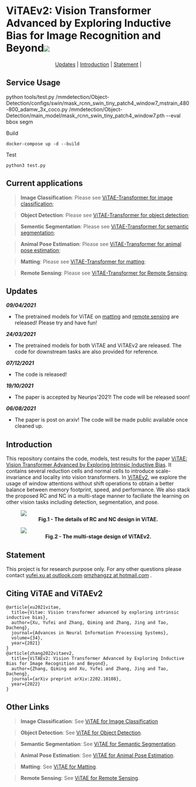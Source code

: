 <h1 align="left">ViTAEv2: Vision Transformer Advanced by Exploring Inductive Bias for Image Recognition and Beyond<a href="https://arxiv.org/abs/2202.10108"><img src="https://img.shields.io/badge/arXiv-Paper-<COLOR>.svg" ></a></h1>

<p align="center">
  <a href="#Updates">Updates</a> |
  <a href="#introduction">Introduction</a> |
  <a href="#statement">Statement</a> |
</p>

## Service Usage

python tools/test.py /mmdetection/Object-Detection/configs/swin/mask_rcnn_swin_tiny_patch4_window7_mstrain_480-800_adamw_3x_coco.py /mmdetection/Object-Detection/main_model/mask_rcnn_swin_tiny_patch4_window7.pth --eval bbox segm

Build
```
docker-compose up -d --build
```
Test
```
python3 test.py
```


## Current applications

> **Image Classification**: Please see <a href="https://github.com/ViTAE-Transformer/ViTAE-Transformer/tree/main/Image-Classification">ViTAE-Transformer for image classification</a>;

> **Object Detection**: Please see <a href="https://github.com/ViTAE-Transformer/ViTAE-Transformer/tree/main/Object-Detection">ViTAE-Transformer for object detection</a>;

> **Sementic Segmentation**: Please see <a href="https://github.com/ViTAE-Transformer/ViTAE-Transformer/tree/main/Semantic-Segmentation">ViTAE-Transformer for semantic segmentation</a>;

> **Animal Pose Estimation**: Please see <a href="https://github.com/ViTAE-Transformer/ViTAE-Transformer/tree/main/Animal-Pose-Estimation">ViTAE-Transformer for animal pose estimation</a>;

> **Matting**: Please see <a href="https://github.com/ViTAE-Transformer/ViTAE-Transformer-Matting">ViTAE-Transformer for matting</a>;

> **Remote Sensing**: Please see <a href="https://github.com/ViTAE-Transformer/ViTAE-Transformer-Remote-Sensing">ViTAE-Transformer for Remote Sensing</a>;


## Updates

***09/04/2021***
- The pretrained models for ViTAE on [matting](https://github.com/ViTAE-Transformer/ViTAE-Transformer-Matting) and [remote sensing](https://github.com/ViTAE-Transformer/ViTAE-Transformer-Remote-Sensing) are released! Please try and have fun!

***24/03/2021***
- The pretrained models for both ViTAE and ViTAEv2 are released. The code for downstream tasks are also provided for reference.

***07/12/2021***
- The code is released!

***19/10/2021***
- The paper is accepted by Neurips'2021! The code will be released soon!

***06/08/2021***
- The paper is post on arxiv! The code will be made public available once cleaned up.

## Introduction

<p align="left">This repository contains the code, models, test results for the paper <a href="https://arxiv.org/pdf/2106.03348.pdf">ViTAE: Vision Transformer Advanced by Exploring Intrinsic Inductive Bias</a>. It contains several reduction cells and normal cells to introduce scale-invariance and locality into vision transformers. In <a href="https://arxiv.org/pdf/2202.10108.pdf">ViTAEv2</a>, we explore the usage of window attentions without shift operations to obtain a better balance between memory footprint, speed, and performance. We also stack the proposed RC and NC in a multi-stage manner to faciliate the learning on other vision tasks including detection, segmentation, and pose.

<figure>
<img src="figs/NetworkStructure.png">
<figcaption align = "center"><b>Fig.1 - The details of RC and NC design in ViTAE.</b></figcaption>
</figure>

<figure>
<img src="figs/ViTAEv2.png">
<figcaption align = "center"><b>Fig.2 - The multi-stage design of ViTAEv2.</b></figcaption>
</figure>


## Statement
This project is for research purpose only. For any other questions please contact [yufei.xu at outlook.com](mailto:yufei.xu@outlook.com) [qmzhangzz at hotmail.com](mailto:qmzhangzz@hotmail.com) .

## Citing ViTAE and ViTAEv2
```
@article{xu2021vitae,
  title={Vitae: Vision transformer advanced by exploring intrinsic inductive bias},
  author={Xu, Yufei and Zhang, Qiming and Zhang, Jing and Tao, Dacheng},
  journal={Advances in Neural Information Processing Systems},
  volume={34},
  year={2021}
}
@article{zhang2022vitaev2,
  title={ViTAEv2: Vision Transformer Advanced by Exploring Inductive Bias for Image Recognition and Beyond},
  author={Zhang, Qiming and Xu, Yufei and Zhang, Jing and Tao, Dacheng},
  journal={arXiv preprint arXiv:2202.10108},
  year={2022}
}
```

## Other Links

> **Image Classification**: See [ViTAE for Image Classification](https://github.com/ViTAE-Transformer/ViTAE-Transformer/tree/main/Image-Classification)

> **Object Detection**: See [ViTAE for Object Detection](https://github.com/ViTAE-Transformer/ViTAE-Transformer/tree/main/Object-Detection).

> **Semantic Segmentation**: See [ViTAE for Semantic Segmentation](https://github.com/ViTAE-Transformer/ViTAE-Transformer/tree/main/Semantic-Segmentation).

> **Animal Pose Estimation**: See [ViTAE for Animal Pose Estimation](https://github.com/ViTAE-Transformer/ViTAE-Transformer/tree/main/Animal-Pose-Estimation).

> **Matting**: See [ViTAE for Matting](https://github.com/ViTAE-Transformer/ViTAE-Transformer-Matting).

> **Remote Sensing**: See [ViTAE for Remote Sensing](https://github.com/ViTAE-Transformer/ViTAE-Transformer-Remote-Sensing).